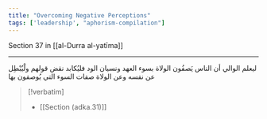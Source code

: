 ```yaml
---
title: "Overcoming Negative Perceptions"
tags: ['leadership', "aphorism-compilation"]
---
```


 Section 37 in [[al-Durra al-yatīma]]

---
ليعلم الوالي أن الناس يَصفُون الولاة بسوء العهد ونسيان الود فليُكابد نقض قولهم ولْيُبْطِل عن نفسه وعن الولاة صفات السوء التي يُوصفون بها

> [!verbatim]
> - [[Section (adka.31)]]
